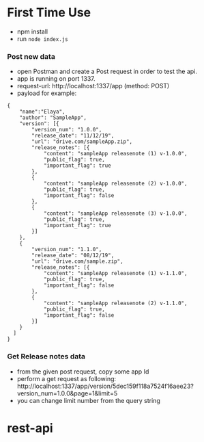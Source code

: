 #
First Time Use
==============

 - npm install
 - run `node index.js`
 
 ### Post new data
 - open Postman and create a Post request in order to test the api.
 - app is running on port 1337.
 - request-url: http://localhost:1337/app (method: POST)
 - payload for example:
```
{
    "name":"Elaya",
    "author": "SampleApp",
    "version": [{
        "version_num": "1.0.0",
        "release_date": "11/12/19",
        "url": "drive.com/sampleApp.zip",
        "release_notes": [{
            "content": "sampleApp releasenote (1) v-1.0.0",
            "public_flag": true,
            "important_flag": true
        },
        {
            "content": "sampleApp releasenote (2) v-1.0.0",
            "public_flag": true,
            "important_flag": false
        },
        {
            "content": "sampleApp releasenote (3) v-1.0.0",
            "public_flag": true,
            "important_flag": true
        }]
    },
    {
        "version_num": "1.1.0",
        "release_date": "08/12/19",
        "url": "drive.com/sample.zip",
        "release_notes": [{
            "content": "sampleApp releasenote (1) v-1.1.0",
            "public_flag": true,
            "important_flag": false
        },
        {
            "content": "sampleApp releasenote (2) v-1.1.0",
            "public_flag": true,
            "important_flag": false
        }]
    }
  ]
}

```

### Get Release notes data
- from the given post request, copy some app Id
- perform a get request as following: 
http://localhost:1337/app/version/5dec159f118a7524f16aee23?version_num=1.0.0&page=1&limit=5
- you can change limit number from the query string
# rest-api
